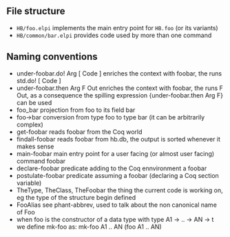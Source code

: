 ## File structure

- `HB/foo.elpi` implements the main entry point for `HB.foo` (or its variants)
- `HB/common/bar.elpi` provides code used by more than one command

## Naming conventions

- under-foobar.do! Arg [ Code ]
    enriches the context with foobar, the runs std.do! [ Code ]
- under-foobar.then Arg F Out
    enriches the context with foobar, the runs F Out, as a consequence
    the spilling expression {under-foobar.then Arg F} can be used
- foo_bar
    projection from foo to its field bar
- foo->bar
    conversion from type foo to type bar (it can be arbitrarily complex)
- get-foobar
    reads foobar from the Coq world
- findall-foobar
    reads foobar from hb.db, the output is sorted whenever it makes sense
- main-foobar
    main entry point for a user facing (or almost user facing) command foobar
- declare-foobar
    predicate adding to the Coq ennvironment a foobar
- postulate-foobar
    predicate assuming a foobar (declaring a Coq section variable)
- TheType, TheClass, TheFoobar
    the thing the current code is working on, eg the type of the structure
    begin defined
- FooAlias
    see phant-abbrev, used to talk about the non canonical name of Foo
- when foo is the constructor of a data type with type A1 -> .. -> AN -> t
    we define mk-foo as:
    mk-foo A1 .. AN (foo A1 .. AN)
